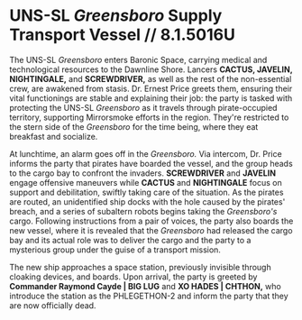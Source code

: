 # UNS-SL *Greensboro* Supply Transport Vessel // 8.1.5016U
The UNS-SL *Greensboro* enters Baronic Space, carrying medical and technological resources to the Dawnline Shore. Lancers **CACTUS, JAVELIN, NIGHTINGALE,** and **SCREWDRIVER,** as well as the rest of the non-essential crew, are awakened from stasis. Dr. Ernest Price greets them, ensuring their vital functionings are stable and explaining their job: the party is tasked with protecting the UNS-SL *Greensboro* as it travels through pirate-occupied territory, supporting Mirrorsmoke efforts in the region. They're restricted to the stern side of the *Greensboro* for the time being, where they eat breakfast and socialize.

At lunchtime, an alarm goes off in the *Greensboro.* Via intercom, Dr. Price informs the party that pirates have boarded the vessel, and the group heads to the cargo bay to confront the invaders. **SCREWDRIVER** and **JAVELIN** engage offensive maneuvers while **CACTUS** and **NIGHTINGALE** focus on support and debilitation, swiftly taking care of the situation. As the pirates are routed, an unidentified ship docks with the hole caused by the pirates' breach, and a series of subaltern robots begins taking the *Greensboro's* cargo. Following instructions from a pair of voices, the party also boards the new vessel, where it is revealed that the *Greensboro* had released the cargo bay and its actual role was to deliver the cargo and the party to a mysterious group under the guise of a transport mission.

The new ship approaches a space station, previously invisible through cloaking devices, and boards. Upon arrival, the party is greeted by **Commander Raymond Cayde | BIG LUG** and **XO HADES | CHTHON,** who introduce the station as the PHLEGETHON-2 and inform the party that they are now officially dead.
